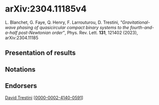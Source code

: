 # arXiv:2304.11185v4

L. Blanchet, G. Faye, Q. Henry, F. Larrouturou, D. Trestini, *"Gravitational-wave phasing of quasicircular compact binary systems to the fourth-and-a-half post-Newtonian order"*, Phys. Rev. Lett. **131**, 121402 (2023), arXiv:2304.11185

## Presentation of results

## Notations

## Endorsers

[David Trestini](https://github.com/davidtrestini) [[0000-0002-4140-0591](https://orcid.org/0000-0002-4140-0591)]


